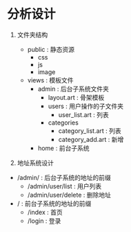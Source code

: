 # 分析设计

1. 文件夹结构

    - public : 静态资源
        - css
        - js
        - image
    - views : 模板文件
        - admin : 后台子系统文件夹
            - layout.art : 骨架模板
            - users : 用户操作的子文件夹
                - user_list.art : 列表
            - categories
                - category_list.art : 列表
                - category_add.art : 新增
        - home : 前台子系统

2. 地址系统设计

-   /admin/ : 后台子系统的地址的前缀
    -   /admin/user/list : 用户列表
    -   /admin/user/delete : 删除地址
-   / : 前台子系统的地址的前缀
    -   /index : 首页
    -   /login : 登录

